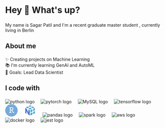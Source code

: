 <h1 align="left">Hey 👋 What's up?</h1>

###

<p align="left">My name is Sagar Patil and I'm a recent graduate master student , currently living in Berlin</p>

###

<h2 align="left">About me</h2>

###

<p align="left">✨ Creating projects on Machine Learning<br>📚 I'm currently learning GenAI and AutoML<br>🎯 Goals: Lead Data Scientist<br>

###

<h2 align="left">I code with</h2>

###

<div align="left">
  <img src="https://github.com/bwks/vendor-icons-svg/blob/master/python.svg" height="40" alt="python logo"  />
  <img width="12" />
  <img src="https://github.com/valohai/ml-logos/blob/master/pytorch.svg" height="40" alt="pytorch logo"  />
  <img width="12" />
  <img src="https://github.com/bwks/vendor-icons-svg/blob/master/mysql-logo.svg" height="40" alt="MySQL logo"  />
  <img width="12" />
  <img src="https://github.com/valohai/ml-logos/blob/master/tensorflow-tf.svg" height="40" alt="tensorflow logo"  />
  <img width="12" />
  <img src="https://github.com/devicons/devicon/blob/master/icons/rstudio/rstudio-original.svg" height="40" alt="R logo"  />
  <img width="12" />
  <img src="https://github.com/valohai/ml-logos/blob/master/numpy.svg" height="40" alt="numpy logo"  />
  <img width="12" />
  <img src="https://github.com/valohai/ml-logos/blob/master/pandas.svg" height="40" alt="pandas logo"  />
  <img width="12" />
  <img src="https://github.com/valohai/ml-logos/blob/master/spark.svg" height="40" alt="spark logo"  />
  <img width="12" />
  <img src="https://upload.wikimedia.org/wikipedia/commons/9/93/Amazon_Web_Services_Logo.svg" height="40" alt="aws logo"  />
  <img width="12" />
  <img src="https://github.com/bwks/vendor-icons-svg/blob/master/docker-logo.svg" height="40" alt="docker logo"  />
  <img width="12" />
  <img src="https://cdn.jsdelivr.net/gh/devicons/devicon/icons/jest/jest-plain.svg" height="40" alt="jest logo"  />
</div>

###
